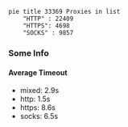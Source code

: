 
```mermaid
pie title 33369 Proxies in list
    "HTTP" : 22409
    "HTTPS": 4698
    "SOCKS" : 9857
```

### Some Info
#### Average Timeout

- mixed: 2.9s
- http: 1.5s
- https: 8.6s
- socks: 6.5s